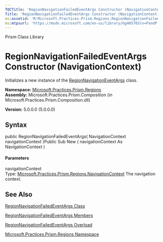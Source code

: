 ```yaml
---
TOCTitle: 'RegionNavigationFailedEventArgs Constructor (NavigationContext)'
Title: 'RegionNavigationFailedEventArgs Constructor (NavigationContext) (Microsoft.Practices.Prism.Regions)'
ms:assetid: 'M:Microsoft.Practices.Prism.Regions.RegionNavigationFailedEventArgs.\#ctor(Microsoft.Practices.Prism.Regions.NavigationContext)'
ms:mtpsurl: 'https://msdn.microsoft.com/en-us/library/Gg405703(v=PandP.50)'
---
```


Prism Class Library

RegionNavigationFailedEventArgs Constructor (NavigationContext)
===============================================================

Initializes a new instance of the [RegionNavigationEventArgs](https://msdn.microsoft.com/t:microsoft.practices.prism.regions.regionnavigationeventargs) class.

**Namespace:** [Microsoft.Practices.Prism.Regions](https://msdn.microsoft.com/n:microsoft.practices.prism.regions)
**Assembly:** Microsoft.Practices.Prism.Composition (in Microsoft.Practices.Prism.Composition.dll)

**Version:** 5.0.0.0 (5.0.0.0)

## Syntax


<span id="syntaxToggle"></span>public RegionNavigationFailedEventArgs( NavigationContext navigationContext )Public Sub New ( navigationContext As NavigationContext )
#### Parameters

navigationContext  
Type: [Microsoft.Practices.Prism.Regions.NavigationContext](https://msdn.microsoft.com/t:microsoft.practices.prism.regions.navigationcontext)
The navigation context.

See Also
--------


[RegionNavigationFailedEventArgs Class](https://msdn.microsoft.com/t:microsoft.practices.prism.regions.regionnavigationfailedeventargs)

[RegionNavigationFailedEventArgs Members](https://msdn.microsoft.com/allmembers.t:microsoft.practices.prism.regions.regionnavigationfailedeventargs)

[RegionNavigationFailedEventArgs Overload](https://msdn.microsoft.com/overload:microsoft.practices.prism.regions.regionnavigationfailedeventargs.)

[Microsoft.Practices.Prism.Regions Namespace](https://msdn.microsoft.com/n:microsoft.practices.prism.regions)
